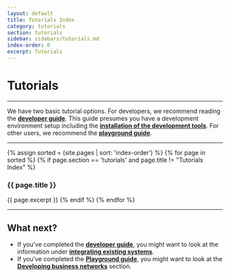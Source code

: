```yaml
---
layout: default
title: Tutorials Index
category: tutorials
section: tutorials
sidebar: sidebars/tutorials.md
index-order: 0
excerpt: Tutorials
---
```


# Tutorials

---

We have two basic tutorial options. For developers, we recommend reading the [**developer guide**](../tutorials/developer-guide.html). This guide presumes you have a development environment setup including the [**installation of the development tools**](../installing/development-tools.html). For other users, we recommend the [**playground guide**](../tutorials/playground-guide.html).

---

{% assign sorted = (site.pages | sort: 'index-order') %}
{% for page in sorted %}
{% if page.section == 'tutorials' and page.title != "Tutorials Index" %}
### {{ page.title }}
{{ page.excerpt }}
{% endif %}
{% endfor %}



---

## What next?

* If you've completed the [**developer guide**](../tutorials/developer-guide.html), you might want to look at the information under [**integrating existing systems**](../integrating/integrating-index.html).
* If you've completed the [**Playground guide**](../tutorials/playground-guide.html), you might want to look at the [**Developing business networks**](../business-network/business-network-index.html) section.

